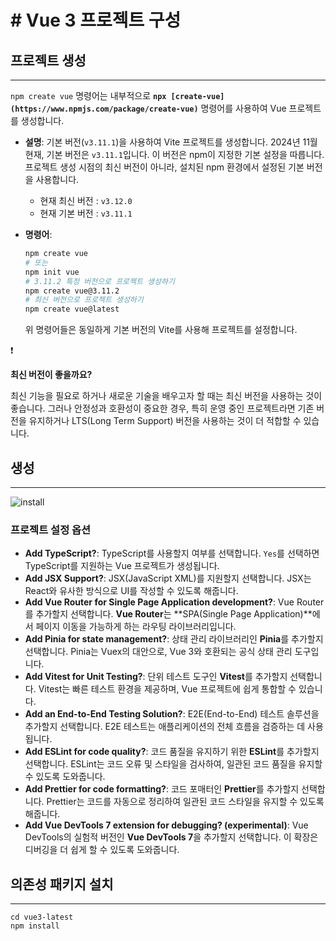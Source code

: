 # # Vue  3 프로젝트 구성

## 프로젝트 생성

---

`npm create vue` 명령어는 내부적으로 **`npx [create-vue](https://www.npmjs.com/package/create-vue)`** 명령어를 사용하여 Vue 프로젝트를 생성합니다.

- **설명**: 기본 버전(`v3.11.1`)을 사용하여 Vite 프로젝트를 생성합니다. 2024년 11월 현재, 기본 버전은 `v3.11.1`입니다. 이 버전은 npm이 지정한 기본 설정을 따릅니다. 프로젝트 생성 시점의 최신 버전이 아니라, 설치된 npm 환경에서 설정된 기본 버전을 사용합니다.
    - 현재 최신 버전 : `v3.12.0`
    - 현재 기본 버전 : `v3.11.1`
- **명령어**:
    
    ```bash
    npm create vue
    # 또는
    npm init vue
    # 3.11.2 특정 버전으로 프로젝트 생성하기
    npm create vue@3.11.2
    # 최신 버전으로 프로젝트 생성하기
    npm create vue@latest
    ```
    
    위 명령어들은 동일하게 기본 버전의 Vite를 사용해 프로젝트를 설정합니다.
    

<aside>
❗

**최신 버전이 좋을까요?**

최신 기능을 필요로 하거나 새로운 기술을 배우고자 할 때는 최신 버전을 사용하는 것이 좋습니다. 그러나 안정성과 호환성이 중요한 경우, 특히 운영 중인 프로젝트라면 기존 버전을 유지하거나 LTS(Long Term Support) 버전을 사용하는 것이 더 적합할 수 있습니다.

</aside>

## 생성
---

![install](https://gymcoding.notion.site/image/https%3A%2F%2Fprod-files-secure.s3.us-west-2.amazonaws.com%2F34c3bb9a-fd4a-4827-a490-5a2912b6a1ed%2Fe099ee65-d9bf-47b4-af20-0cc06188cbb0%2F%25E1%2584%2589%25E1%2585%25B3%25E1%2584%258F%25E1%2585%25B3%25E1%2584%2585%25E1%2585%25B5%25E1%2586%25AB%25E1%2584%2589%25E1%2585%25A3%25E1%2586%25BA_2024-11-04_%25E1%2584%258B%25E1%2585%25A9%25E1%2584%2592%25E1%2585%25AE_4.43.41.png?table=block&id=1346a10d-310b-8098-82b1-ecef9a9cab27&spaceId=34c3bb9a-fd4a-4827-a490-5a2912b6a1ed&width=1420&userId=&cache=v2)


### 프로젝트 설정 옵션

- **Add TypeScript?**: TypeScript를 사용할지 여부를 선택합니다. `Yes`를 선택하면 TypeScript를 지원하는 Vue 프로젝트가 생성됩니다.
- **Add JSX Support?**: JSX(JavaScript XML)를 지원할지 선택합니다. JSX는 React와 유사한 방식으로 UI를 작성할 수 있도록 해줍니다.
- **Add Vue Router for Single Page Application development?**: Vue Router를 추가할지 선택합니다. **Vue Router**는 **SPA(Single Page Application)**에서 페이지 이동을 가능하게 하는 라우팅 라이브러리입니다.
- **Add Pinia for state management?**: 상태 관리 라이브러리인 **Pinia**를 추가할지 선택합니다. Pinia는 Vuex의 대안으로, Vue 3와 호환되는 공식 상태 관리 도구입니다.
- **Add Vitest for Unit Testing?**: 단위 테스트 도구인 **Vitest**를 추가할지 선택합니다. Vitest는 빠른 테스트 환경을 제공하며, Vue 프로젝트에 쉽게 통합할 수 있습니다.
- **Add an End-to-End Testing Solution?**: E2E(End-to-End) 테스트 솔루션을 추가할지 선택합니다. E2E 테스트는 애플리케이션의 전체 흐름을 검증하는 데 사용됩니다.
- **Add ESLint for code quality?**: 코드 품질을 유지하기 위한 **ESLint**를 추가할지 선택합니다. ESLint는 코드 오류 및 스타일을 검사하여, 일관된 코드 품질을 유지할 수 있도록 도와줍니다.
- **Add Prettier for code formatting?**: 코드 포매터인 **Prettier**를 추가할지 선택합니다. Prettier는 코드를 자동으로 정리하여 일관된 코드 스타일을 유지할 수 있도록 해줍니다.
- **Add Vue DevTools 7 extension for debugging? (experimental)**: Vue DevTools의 실험적 버전인 **Vue DevTools 7**을 추가할지 선택합니다. 이 확장은 디버깅을 더 쉽게 할 수 있도록 도와줍니다.

## 의존성 패키지 설치
---

```
cd vue3-latest
npm install
```